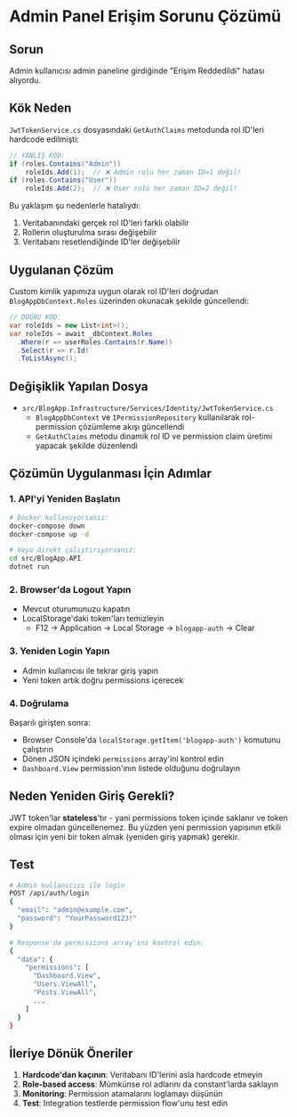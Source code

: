 # Admin Panel Erişim Sorunu Çözümü

## Sorun
Admin kullanıcısı admin paneline girdiğinde "Erişim Reddedildi" hatası alıyordu.

## Kök Neden
`JwtTokenService.cs` dosyasındaki `GetAuthClaims` metodunda rol ID'leri hardcode edilmişti:
```csharp
// YANLIŞ KOD:
if (roles.Contains("Admin"))
    roleIds.Add(1);  // ❌ Admin rolü her zaman ID=1 değil!
if (roles.Contains("User"))
    roleIds.Add(2);  // ❌ User rolü her zaman ID=2 değil!
```

Bu yaklaşım şu nedenlerle hatalıydı:
1. Veritabanındaki gerçek rol ID'leri farklı olabilir
2. Rollerin oluşturulma sırası değişebilir
3. Veritabanı resetlendiğinde ID'ler değişebilir

## Uygulanan Çözüm
Custom kimlik yapımıza uygun olarak rol ID'leri doğrudan `BlogAppDbContext.Roles` üzerinden okunacak şekilde güncellendi:

```csharp
// DOĞRU KOD:
var roleIds = new List<int>();
var roleIds = await _dbContext.Roles
  .Where(r => userRoles.Contains(r.Name))
  .Select(r => r.Id)
  .ToListAsync();
```

## Değişiklik Yapılan Dosya
- `src/BlogApp.Infrastructure/Services/Identity/JwtTokenService.cs`
  - `BlogAppDbContext` ve `IPermissionRepository` kullanılarak rol-permission çözümleme akışı güncellendi
  - `GetAuthClaims` metodu dinamik rol ID ve permission claim üretimi yapacak şekilde düzenlendi

## Çözümün Uygulanması İçin Adımlar

### 1. API'yi Yeniden Başlatın
```bash
# Docker kullanıyorsanız:
docker-compose down
docker-compose up -d

# Veya direkt çalıştırıyorsanız:
cd src/BlogApp.API
dotnet run
```

### 2. Browser'da Logout Yapın
- Mevcut oturumunuzu kapatın
- LocalStorage'daki token'ları temizleyin
  - F12 -> Application -> Local Storage -> `blogapp-auth` -> Clear

### 3. Yeniden Login Yapın
- Admin kullanıcısı ile tekrar giriş yapın
- Yeni token artık doğru permissions içerecek

### 4. Doğrulama
Başarılı girişten sonra:
- Browser Console'da `localStorage.getItem('blogapp-auth')` komutunu çalıştırın
- Dönen JSON içindeki `permissions` array'ini kontrol edin
- `Dashboard.View` permission'ının listede olduğunu doğrulayın

## Neden Yeniden Giriş Gerekli?
JWT token'lar **stateless**'tır - yani permissions token içinde saklanır ve token expire olmadan güncellenemez. Bu yüzden yeni permission yapısının etkili olması için yeni bir token almak (yeniden giriş yapmak) gerekir.

## Test
```bash
# Admin kullanıcısı ile login
POST /api/auth/login
{
  "email": "admin@example.com",
  "password": "YourPassword123!"
}

# Response'da permissions array'ini kontrol edin:
{
  "data": {
    "permissions": [
      "Dashboard.View",
      "Users.ViewAll",
      "Posts.ViewAll",
      ...
    ]
  }
}
```

## İleriye Dönük Öneriler
1. **Hardcode'dan kaçının**: Veritabanı ID'lerini asla hardcode etmeyin
2. **Role-based access**: Mümkünse rol adlarını da constant'larda saklayın
3. **Monitoring**: Permission atamalarını loglamayı düşünün
4. **Test**: Integration testlerde permission flow'unu test edin
